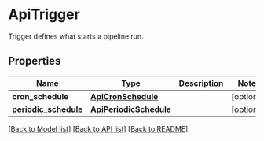 # ApiTrigger

Trigger defines what starts a pipeline run.
## Properties
Name | Type | Description | Notes
------------ | ------------- | ------------- | -------------
**cron_schedule** | [**ApiCronSchedule**](ApiCronSchedule.md) |  | [optional] 
**periodic_schedule** | [**ApiPeriodicSchedule**](ApiPeriodicSchedule.md) |  | [optional] 

[[Back to Model list]](../README.md#documentation-for-models) [[Back to API list]](../README.md#documentation-for-api-endpoints) [[Back to README]](../README.md)


